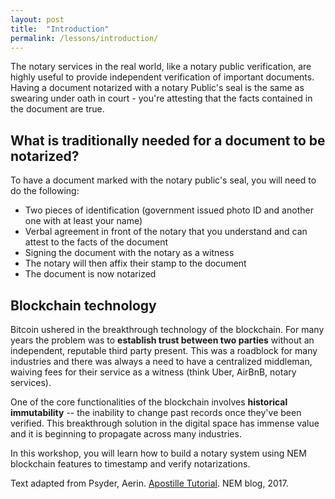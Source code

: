 ```yaml
---
layout: post
title:  "Introduction"
permalink: /lessons/introduction/
---
```


The notary services in the real world, like a notary public verification, are highly useful to provide independent verification of important documents. Having a document notarized with a notary Public's seal is the same as swearing under oath in court - you're attesting that the facts contained in the document are true.

## What is traditionally needed for a document to be notarized?

To have a document marked with the notary public's seal, you will need to do the following:

* Two pieces of identification (government issued photo ID and another one with at least your name)
* Verbal agreement in front of the notary that you understand and can attest to the facts of the document
* Signing the document with the notary as a witness
* The notary will then affix their stamp to the document
* The document is now notarized

## Blockchain technology

Bitcoin ushered in the breakthrough technology of the blockchain. For many years the problem was to **establish trust between two parties** without an independent, reputable third party present. This was a roadblock for many industries and there was always a need to have a centralized middleman, waiving fees for their service as a witness (think Uber, AirBnB, notary services).

One of the core functionalities of the blockchain involves **historical immutability** -- the inability to change past records once they've been verified. This breakthrough solution in the digital space has immense value and it is beginning to propagate across many industries. 

In this workshop, you will learn how to build a notary system using NEM blockchain features to timestamp and verify notarizations.

Text adapted from Psyder, Aerin. [Apostille Tutorial](https://blog.nem.io/apostille-tutorial/). NEM blog, 2017.